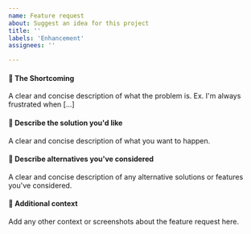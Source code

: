 ```yaml
---
name: Feature request
about: Suggest an idea for this project
title: ''
labels: 'Enhancement'
assignees: ''

---
```


#### :loudspeaker: The Shortcoming
A clear and concise description of what the problem is. Ex. I'm always frustrated when [...]

#### :microscope: Describe the solution you'd like
A clear and concise description of what you want to happen.

#### :triangular_ruler: Describe alternatives you've considered
A clear and concise description of any alternative solutions or features you've considered.

#### :pencil: Additional context
Add any other context or screenshots about the feature request here.
